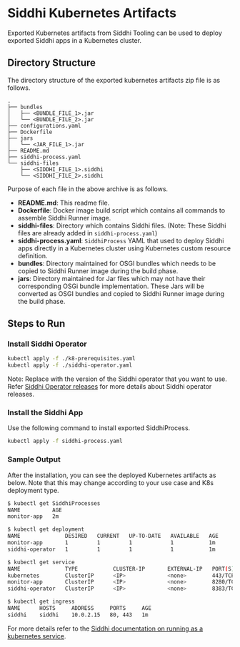 # Siddhi Kubernetes Artifacts

Exported Kubernetes artifacts from Siddhi Tooling can be used to deploy exported Siddhi apps in a Kubernetes cluster.


## Directory Structure

The directory structure of the exported kubernetes artifacts zip file is as follows.

```
.
├── bundles
│   ├── <BUNDLE_FILE_1>.jar
│   └── <BUNDLE_FILE_2>.jar
├── configurations.yaml
├── Dockerfile
├── jars
│   └── <JAR_FILE_1>.jar
├── README.md
├── siddhi-process.yaml
└── siddhi-files
    ├── <SIDDHI_FILE_1>.siddhi
    └── <SIDDHI_FILE_2>.siddhi
```


Purpose of each file in the above archive is as follows.

- **README.md**: This readme file.
- **Dockerfile**: Docker image build script which contains all commands to assemble Siddhi Runner image. 
- **siddhi-files**: Directory which contains Siddhi files. (Note: These Siddhi files are already added in `siddhi-process.yaml`)
- **siddhi-process.yaml**: `SiddhiProcess` YAML that used to deploy Siddhi apps directly in a Kubernetes cluster using Kubernetes custom resource definition.
- **bundles**: Directory maintained for OSGI bundles which needs to be copied to Siddhi Runner image during the build phase.
- **jars**: Directory maintained for Jar files which may not have their corresponding OSGi bundle implementation. These Jars will be converted as OSGI bundles and copied to Siddhi Runner image during the build phase.

## Steps to Run

### Install Siddhi Operator

```sh
kubectl apply -f ./k8-prerequisites.yaml
kubectl apply -f ./siddhi-operator.yaml
```

Note: Replace <SIDDHI-OPERATOR-VERSION> with the version of the Siddhi operator that you want to use. Refer [Siddhi Operator releases](https://github.com/siddhi-io/siddhi-operator/releases) for more details about Siddhi operator releases.

### Install the Siddhi App
 
Use the following command to install exported SiddhiProcess.

```sh
kubectl apply -f siddhi-process.yaml
```

### Sample Output

After the installation, you can see the deployed Kubernetes artifacts as below. Note that this may change according to your use case and K8s deployment type.

```sh
$ kubectl get SiddhiProcesses
NAME          AGE
monitor-app   2m

$ kubectl get deployment
NAME              DESIRED   CURRENT   UP-TO-DATE   AVAILABLE   AGE
monitor-app       1         1         1            1           1m
siddhi-operator   1         1         1            1           1m

$ kubectl get service
NAME              TYPE           CLUSTER-IP       EXTERNAL-IP   PORT(S)          AGE
kubernetes        ClusterIP      <IP>             <none>        443/TCP          10d
monitor-app       ClusterIP      <IP>             <none>        8280/TCP         1m
siddhi-operator   ClusterIP      <IP>             <none>        8383/TCP         1m

$ kubectl get ingress
NAME      HOSTS     ADDRESS     PORTS     AGE
siddhi    siddhi    10.0.2.15   80, 443   1m
```

For more details refer to the [Siddhi documentation on running as a kubernetes service](https://siddhi.io/en/v5.1/docs/siddhi-as-a-kubernetes-microservice/).
